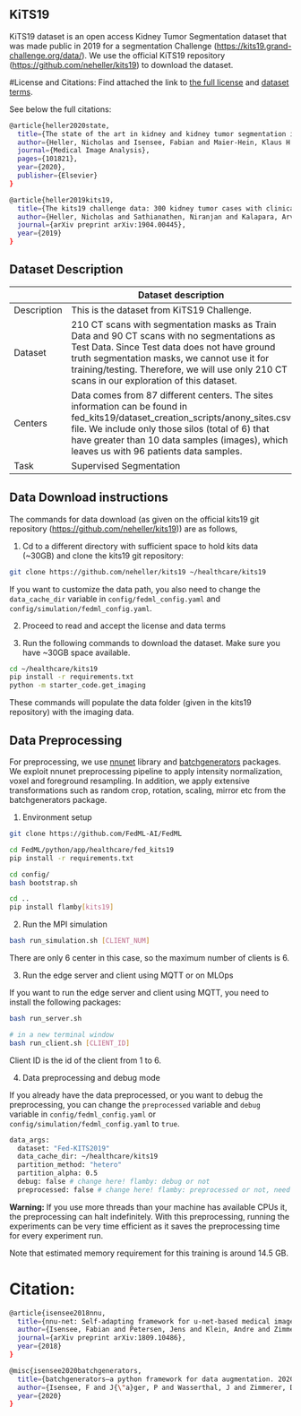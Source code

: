 ## KiTS19

KiTS19 dataset is an open access Kidney Tumor Segmentation dataset that was made public in 2019 for a segmentation Challenge (https://kits19.grand-challenge.org/data/).
We use the official KiTS19 repository (https://github.com/neheller/kits19) to download the dataset.

#License and Citations:
Find attached the link to [the full license](https://data.donders.ru.nl/doc/dua/CC-BY-NC-SA-4.0.html?0) and [dataset terms](https://kits19.grand-challenge.org/data/).

See below the full citations:

```bash
@article{heller2020state,
  title={The state of the art in kidney and kidney tumor segmentation in contrast-enhanced CT imaging: Results of the KiTS19 Challenge},
  author={Heller, Nicholas and Isensee, Fabian and Maier-Hein, Klaus H and Hou, Xiaoshuai and Xie, Chunmei and Li, Fengyi and Nan, Yang and Mu, Guangrui and Lin, Zhiyong and Han, Miofei and others},
  journal={Medical Image Analysis},
  pages={101821},
  year={2020},
  publisher={Elsevier}
}

@article{heller2019kits19,
  title={The kits19 challenge data: 300 kidney tumor cases with clinical context, ct semantic segmentations, and surgical outcomes},
  author={Heller, Nicholas and Sathianathen, Niranjan and Kalapara, Arveen and Walczak, Edward and Moore, Keenan and Kaluzniak, Heather and Rosenberg, Joel and Blake, Paul and Rengel, Zachary and Oestreich, Makinna and others},
  journal={arXiv preprint arXiv:1904.00445},
  year={2019}
}
```

## Dataset Description

|             | Dataset description                                                                                                                                                                                                                                                                       |
| ----------- | ----------------------------------------------------------------------------------------------------------------------------------------------------------------------------------------------------------------------------------------------------------------------------------------- |
| Description | This is the dataset from KiTS19 Challenge.                                                                                                                                                                                                                                                |
| Dataset     | 210 CT scans with segmentation masks as Train Data and 90 CT scans with no segmentations as Test Data. Since Test data does not have ground truth segmentation masks, we cannot use it for training/testing. Therefore, we will use only 210 CT scans in our exploration of this dataset. |
| Centers     | Data comes from 87 different centers. The sites information can be found in fed_kits19/dataset_creation_scripts/anony_sites.csv file. We include only those silos (total of 6) that have greater than 10 data samples (images), which leaves us with 96 patients data samples.            |
| Task        | Supervised Segmentation                                                                                                                                                                                                                                                                   |

## Data Download instructions

The commands for data download
(as given on the official kits19 git repository (https://github.com/neheller/kits19)) are as follows,

1. Cd to a different directory with sufficient space to hold kits data (~30GB) and clone the kits19 git repository:

```bash
git clone https://github.com/neheller/kits19 ~/healthcare/kits19
```

If you want to customize the data path, you also need to change the `data_cache_dir` variable in `config/fedml_config.yaml` and `config/simulation/fedml_config.yaml`.

2. Proceed to read and accept the license and data terms

3. Run the following commands to download the dataset. Make sure you have ~30GB space available.

```bash
cd ~/healthcare/kits19
pip install -r requirements.txt
python -m starter_code.get_imaging
```

These commands will populate the data folder (given in the kits19 repository) with the imaging data.

## Data Preprocessing

For preprocessing, we use [nnunet](https://github.com/MIC-DKFZ/nnUNet) library and [batchgenerators](https://github.com/MIC-DKFZ/batchgenerators) packages. We exploit nnunet preprocessing pipeline
to apply intensity normalization, voxel and foreground resampling. In addition, we apply extensive transformations such as random crop, rotation, scaling, mirror etc from the batchgenerators package.

1. Environment setup

```bash
git clone https://github.com/FedML-AI/FedML

cd FedML/python/app/healthcare/fed_kits19
pip install -r requirements.txt

cd config/
bash bootstrap.sh

cd ..
pip install flamby[kits19]
```

2. Run the MPI simulation

```bash
bash run_simulation.sh [CLIENT_NUM]
```

There are only 6 center in this case, so the maximum number of clients is 6.

3. Run the edge server and client using MQTT or on MLOps

If you want to run the edge server and client using MQTT, you need to install the following packages:

```bash
bash run_server.sh

# in a new terminal window
bash run_client.sh [CLIENT_ID]
```

Client ID is the id of the client from 1 to 6.

4. Data preprocessing and debug mode

If you already have the data preprocessed, or you want to debug the preprocessing, you can change the `preprocessed` variable and `debug` variable in `config/fedml_config.yaml` or `config/simulation/fedml_config.yaml` to `true`.

```bash
data_args:
  dataset: "Fed-KITS2019"
  data_cache_dir: ~/healthcare/kits19
  partition_method: "hetero"
  partition_alpha: 0.5
  debug: false # change here! flamby: debug or not
  preprocessed: false # change here! flamby: preprocessed or not, need to preprocess in first

```

**Warning:** If you use more threads than your machine has available CPUs it, the preprocessing can halt indefinitely.
With this preprocessing, running the experiments can be very time efficient as it saves the preprocessing time for every experiment run.

Note that estimated memory requirement for this training is around 14.5 GB.

# Citation:

```bash
@article{isensee2018nnu,
  title={nnu-net: Self-adapting framework for u-net-based medical image segmentation},
  author={Isensee, Fabian and Petersen, Jens and Klein, Andre and Zimmerer, David and Jaeger, Paul F and Kohl, Simon and Wasserthal, Jakob and Koehler, Gregor and Norajitra, Tobias and Wirkert, Sebastian and others},
  journal={arXiv preprint arXiv:1809.10486},
  year={2018}
}

@misc{isensee2020batchgenerators,
  title={batchgenerators—a python framework for data augmentation. 2020},
  author={Isensee, F and J{\"a}ger, P and Wasserthal, J and Zimmerer, D and Petersen, J and Kohl, S and others},
  year={2020}
}
```
